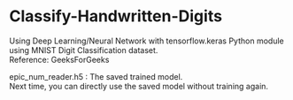 # Classify-Handwritten-Digits
Using Deep Learning/Neural Network with tensorflow.keras Python module using MNIST Digit Classification dataset.  
Reference: GeeksForGeeks

epic_num_reader.h5 : The saved trained model.  
Next time, you can directly use the saved model without training again.  
